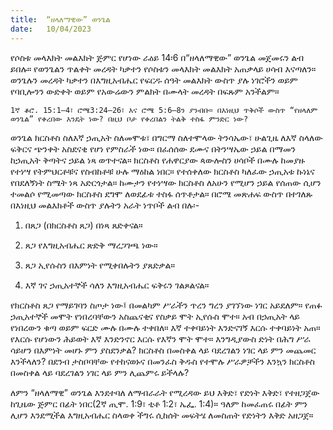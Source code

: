 ```yaml
---
title:  “ዘላለማዊው” ወንጌል
date:   10/04/2023
---
```


የሶስቱ መላእክት መልእክት ጅምር የሆነው ራዕይ 14፡6 በ“ዘላለማዊው” ወንጌል መጀመሩን ልብ ይበሉ። የወንጌልን ጥልቀት መረዳት ካቃተን የሶስቱን መላእክት መልእክት አጠቃላይ ሀሳብ እናጣለን። ወንጌሉን መረዳት ካቃተን በእግዚአብሔር የፍርዱ ሰዓት መልእክት ውስጥ ያሉ ነገሮችን ወይም የባቢሎንን ውድቀት ወይም የአውሬውን ምልክት በሙላት መረዳት በፍጹም አንችልም።

`1ኛ ቆሮ. 15:1–4፣ ሮሜ3:24–26፣ እና ሮሜ 5:6–8ን ያንብቡ። በእነዚህ ጥቅሶች ውስጥ “የዘላለም ወንጌል” የቀረበው እንዴት ነው? በዚህ ቦታ የቀረበልን ትልቅ ተስፋ ምንድር ነው?`

ወንጌል ክርስቶስ ስለእኛ ኃጢአት ስለመሞቱ፣ በግርማ ስለተሞላው ትንሳኤው፣ ሁልጊዜ ለእኛ ስላለው ፍቅርና ጭንቀት አስደናቂ የሆነ የምስራች ነው። በፈሰሰው ደሙና በትንሣኤው ኃይል በማመን ከኃጢአት ቅጣትና ኃይል ነጻ ወጥተናል። ክርስቶስ የሐዋርያው ጳውሎስን ሀሳቦች በሙሉ ከመያዙ የተነሣ የትምህርቶቹና የስብከቶቹ ሁሉ ማዕከል ነበር። የተሰቀለው ክርስቶስ ካለፈው ኃጢአቱ ኩነኔና የበደለኝነት ስሜት ነጻ አድርጎታል። ከሙታን የተነሣው ክርስቶስ ለአሁን የሚሆን ኃይል የሰጠው ሲሆን ተመልሶ የሚመጣው ክርስቶስ ደግሞ ለወደፊቱ ተስፋ ሰጥቶታል። በሮሜ መጽሐፍ ውስጥ በተገለጹ በእነዚህ መልእክቶች ውስጥ ያሉትን አራት ነጥቦች ልብ በሉ፡- 

1. በጸጋ (በክርስቶስ ጸጋ) በነጻ ጸድቀናል። 

2. ጸጋ የእግዚአብሔር ጽድቅ ማረጋገጫ ነው። 

3. ጸጋ ኢየሱስን በእምነት የሚቀበሉትን ያጸድቃል። 

4. እኛ ገና ኃጢአተኞች ሳለን እግዚአብሔር ፍቅሩን ገልጾልናል።

የክርስቶስ ጸጋ የማይገባን ስጦታ ነው፤ በመልካም ሥራችን ጥረን ግረን ያገኘነው ነገር አይደለም። የጠፉ ኃጢአተኞች መሞት የነበረባቸውን አስጨናቂና የስቃይ ሞት ኢየሱስ ሞተ። አብ በኃጢአት ላይ የነበረውን ቁጣ ወይም ፍርድ ሙሉ በሙሉ ተቀበለ። እኛ ተቀባይነት እንድናገኝ እርሱ ተቀባይነት አጠ። የእርሱ የሆነውን ሕይወት እኛ እንድንኖር እርሱ የእኛን ሞት ሞተ። እንግዲያውስ ድነት በሕግ ሥራ ሳይሆን በእምነት መሆኑ ምን ያስደንቃል? ክርስቶስ በመስቀል ላይ ባደረገልን ነገር ላይ ምን መጨመር እንችላለን? በደንብ ታስቦባቸው የተከናወኑና በመንፈስ ቅዱስ የተሞሉ ሥራዎቻችን እንኳን ክርስቶስ በመስቀል ላይ ባደረገልን ነገር ላይ ምን ሊጨምሩ ይችላሉ?

ለምን “ዘላለማዊ” ወንጌል እንደተባለ ለማብራራት የሚረዳው ይህ እቅድ፣ የድነት እቅድ፣ የተዘጋጀው ከጊዜው ጅምር በፊት ነበር(2ኛ ጢሞ. 1:9፣ ቲቶ 1:2፣ ኤፌ. 1:4)። ዓለም ከመፈጠሩ በፊት ምን ሊሆን እንደሚችል እግዚአብሔር ስላወቀ ችግሩ ሲከሰት መፍትሄ ለመስጠት የድነትን እቅድ አዘጋጀ።
